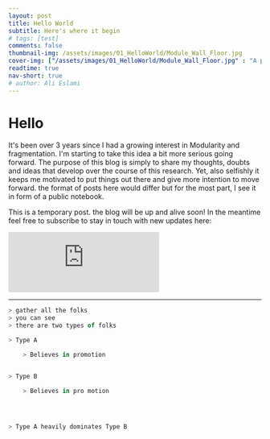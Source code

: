 ```yaml
---
layout: post
title: Hello World
subtitle: Here's where it begin
# tags: [test]
comments: false
thumbnail-img: /assets/images/01_HelloWorld/Module_Wall_Floor.jpg
cover-img: ["/assets/images/01_HelloWorld/Module_Wall_Floor.jpg" : "A piece of wall leaning on itself"]
readtime: true
nav-short: true
# author: Ali Eslami
---
```


# Hello
It's been over 3 years since I had a growing interest in Modularity and fragmentation. I'm starting to take this idea a bit more serious going forward. The purpose of this blog is simply to share my thoughts, doubts and ideas that develop over the course of this research. Yet, also selfishly it keeps me motivated to put things out there and give more intention to move forward. the format of posts here would differ but for the most part, I see it in form of a public notebook.

This is a temporary post. the blog will be up and alive soon!
In the meantime feel free to subscribe to stay in touch with new updates here:

<iframe src="https://embeds.beehiiv.com/6a81e4ce-2c36-4fbb-8e38-c73fc8024b34?slim=true" data-test-id="beehiiv-embed" height="120" frameborder="0" scrolling="no" style="margin: 0; border-radius: 3px !important; background-color: transparent;"></iframe>

---

~~~javascript
> gather all the folks
> you can see
> there are two types of folks

> Type A

	> Believes in promotion


> Type B

	> Believes in pro motion




> Type A heavily dominates Type B

~~~

